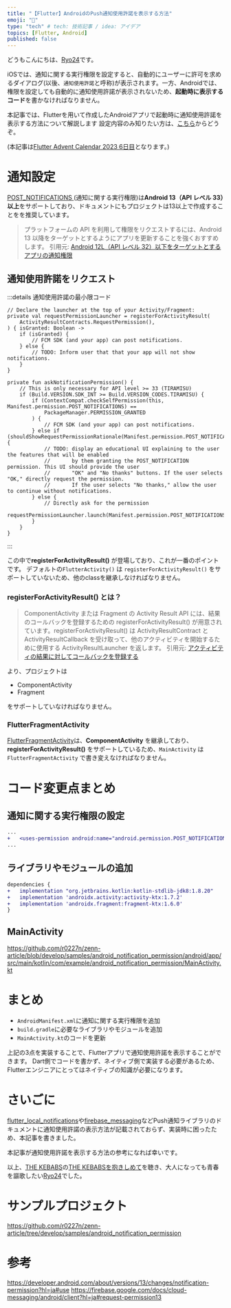 ```yaml
---
title: "【Flutter】AndroidのPush通知使用許諾を表示する方法"
emoji: "📢"
type: "tech" # tech: 技術記事 / idea: アイデア
topics: [Flutter, Android]
published: false
---
```


どうもこんにちは、[Ryo24](https://twitter.com/r0227n_)です。

iOSでは、通知に関する実行権限を設定すると、自動的にユーザーに許可を求めるダイアログ(以後、`通知使用許諾`と呼称)が表示されます。一方、Androidでは、権限を設定しても自動的に通知使用許諾が表示されないため、**起動時に表示するコード**を書かなければなりません。

本記事では、Flutterを用いて作成したAndroidアプリで起動時に通知使用許諾を表示する方法について解説します
設定内容のみ知りたい方は、[こちら](https://github.com/r0227n/zenn-article/pull/14/commits/7c156f059e9af0ccfb693e63a4ef85d339b70315)からどうぞ。

(本記事は[Flutter Advent Calendar 2023 6日目](https://qiita.com/advent-calendar/2023/flutter)となります。)

# 通知設定
[POST_NOTIFICATIONS ](https://developer.android.com/reference/android/Manifest.permission#POST_NOTIFICATIONS)(通知に関する実行権限)は**Android 13（API レベル 33）以上**をサポートしており、ドキュメントにもプロジェクトは13以上で作成することをを推奨しています。

> プラットフォームの API を利用して権限をリクエストするには、Android 13 以降をターゲットとするようにアプリを更新することを強くおすすめします。
> 引用元: [Android 12L（API レベル 32）以下をターゲットとするアプリの通知権限](https://firebase.google.com/docs/cloud-messaging/android/client?hl=ja#notification_permissions_for_apps_targeting_android_12l_api_level_32_or_lower)


## 通知使用許諾をリクエスト
:::details 通知使用許諾の最小限コード
```kotlin: MainActivity.kt
// Declare the launcher at the top of your Activity/Fragment:
private val requestPermissionLauncher = registerForActivityResult(
    ActivityResultContracts.RequestPermission(),
) { isGranted: Boolean ->
    if (isGranted) {
        // FCM SDK (and your app) can post notifications.
    } else {
        // TODO: Inform user that that your app will not show notifications.
    }
}

private fun askNotificationPermission() {
    // This is only necessary for API level >= 33 (TIRAMISU)
    if (Build.VERSION.SDK_INT >= Build.VERSION_CODES.TIRAMISU) {
        if (ContextCompat.checkSelfPermission(this, Manifest.permission.POST_NOTIFICATIONS) ==
            PackageManager.PERMISSION_GRANTED
        ) {
            // FCM SDK (and your app) can post notifications.
        } else if (shouldShowRequestPermissionRationale(Manifest.permission.POST_NOTIFICATIONS)) {
            // TODO: display an educational UI explaining to the user the features that will be enabled
            //       by them granting the POST_NOTIFICATION permission. This UI should provide the user
            //       "OK" and "No thanks" buttons. If the user selects "OK," directly request the permission.
            //       If the user selects "No thanks," allow the user to continue without notifications.
        } else {
            // Directly ask for the permission
            requestPermissionLauncher.launch(Manifest.permission.POST_NOTIFICATIONS)
        }
    }
}
```
:::

この中で**registerForActivityResult()** が登場しており、これが一番のポイントです。
デフォルトの`FlutterActivity()` は `registerForActivityResult()` をサポートしていないため、他のclassを継承しなければなりません。

### registerForActivityResult() とは？
> ComponentActivity または Fragment の Activity Result API には、結果のコールバックを登録するための registerForActivityResult() が用意されています。registerForActivityResult() は ActivityResultContract と ActivityResultCallback を受け取って、他のアクティビティを開始するために使用する ActivityResultLauncher を返します。
> 引用元: [アクティビティの結果に対してコールバックを登録する](https://developer.android.com/training/basics/intents/result?hl=ja#register)

より、プロジェクトは
- ComponentActivity
- Fragment

をサポートしていなければなりません。

### FlutterFragmentActivity
[FlutterFragmentActivity](https://api.flutter.dev/javadoc/io/flutter/app/FlutterFragmentActivity.html)は、**ComponentActivity** を継承しており、**registerForActivityResult()** をサポートしているため、`MainActivity` は `FlutterFragmentActivity` で書き変えなければなりません。


# コード変更点まとめ
## 通知に関する実行権限の設定
```diff xml:AndroidManifest.xml
...
+   <uses-permission android:name="android.permission.POST_NOTIFICATIONS"/>
...
```

## ライブラリやモジュールの追加
```diff groovy:build.gradle
dependencies {
+   implementation "org.jetbrains.kotlin:kotlin-stdlib-jdk8:1.8.20"
+   implementation 'androidx.activity:activity-ktx:1.7.2'
+   implementation 'androidx.fragment:fragment-ktx:1.6.0'
}
``````

## MainActivity
https://github.com/r0227n/zenn-article/blob/develop/samples/android_notification_permission/android/app/src/main/kotlin/com/example/android_notification_permission/MainActivity.kt

# まとめ
- `AndroidManifest.xml`に通知に関する実行権限を追加
- `build.gradle`に必要なライブラリやモジュールを追加
- `MainActivity.kt`のコードを更新

上記の3点を実装することで、Flutterアプリで通知使用許諾を表示することができます。
Dart側でコードを書かず、ネイティブ側で実装する必要があるため、Flutterエンジニアにとってはネイティブの知識が必要になります。

# さいごに
[flutter_local_notifications](https://pub.dev/packages/flutter_local_notifications)や[firebase_messaging](https://pub.dev/packages/firebase_messaging)などPush通知ライブラリのドキュメントに通知使用許諾の表示方法が記載されておらず、実装時に困ったため、本記事を書きました。

本記事が通知使用許諾を表示する方法の参考になれば幸いです。

以上、[THE KEBABS](https://kebabsband.com/)の[THE KEBABSを抱きしめて](https://www.youtube.com/watch?v=sFBDTxHeOkY)を聴き、大人になっても青春を謳歌したい[Ryo24](https://twitter.com/r0227n_)でした。


# サンプルプロジェクト
https://github.com/r0227n/zenn-article/tree/develop/samples/android_notification_permission

# 参考
https://developer.android.com/about/versions/13/changes/notification-permission?hl=ja#use
https://firebase.google.com/docs/cloud-messaging/android/client?hl=ja#request-permission13